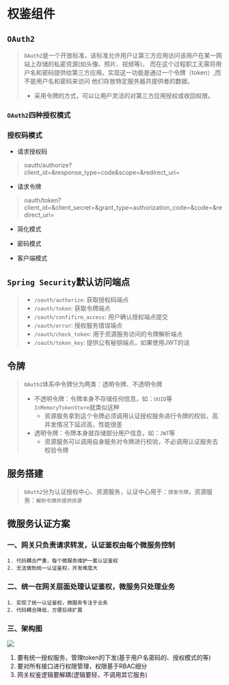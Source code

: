# 权鉴组件

## `OAuth2`
> `OAuth2`是一个开放标准，该标准允许用户让第三方应用访问该用户在某一网站上存储的私密资源(如头像、照片、视频等)，
而在这个过程职工无需将用户名和密码提供给第三方应用。实现这一功能是通过一个令牌（token）,而不是用户名和密码来访问
他们存放特定服务器共提供者的数据。
> - 采用令牌的方式，可以让用户灵活的对第三方应用授权或收回权限。


### `OAuth2`四种授权模式

### 授权码模式
- 请求授权码
> oauth/authorize?client_id=&response_type=code&scope=&redirect_uri=
- 请求令牌
> oauth/token?client_id=&client_secret=&grant_type=authorization_code=&code=&redirect_uri=


- 简化模式

- 密码模式

- 客户端模式

## `Spring Security`默认访问端点
> - `/oauth/authorize`: 获取授权码端点
> - `/oauth/token`: 获取令牌端点 
> - `/oauth/confifirm_access`: 用户确认授权端点提交 
> - `/oauth/error`: 授权服务错误端点 
> - `/oauth/check_token`: 用于资源服务访问的令牌解析端点 
> - `/oauth/token_key`: 提供公有秘钥端点，如果使用JWT的话

 


## 令牌
> `OAuth2`体系中令牌分为两类：透明令牌、不透明令牌
> - 不透明令牌：令牌本身不存储任何信息，如：`UUID`等 `InMemoryTokenStore`就类似这种
>   - 资源服务拿到这个令牌必须调用认证授权服务进行令牌的校验，高并发情况下延迟高，性能很差
> - 透明令牌：令牌本身就存储部分用户信息，如：`JWT`等
>   - 资源服务可以调用自身服务对令牌进行校验，不必调用认证服务去校验令牌


## 服务搭建
> `OAuth2`分为认证授权中心、资源服务，认证中心用于：`颁发令牌`，资源服务：`解析令牌并提供资源`


## 微服务认证方案
### 一、网关只负责请求转发，认证鉴权由每个微服务控制
```properties
1. 代码耦合严重，每个微服务维护一套认证鉴权
2. 无法做到统一认证鉴权，开发难度大
```

### 二、统一在网关层面处理认证鉴权，微服务只处理业务
```properties
1. 实现了统一认证鉴权，微服务专注于业务
2. 代码耦合降低，方便后续扩展
```

### 三、架构图
![](https://ae01.alicdn.com/kf/H6ea6cfd5343a41d2b669d94839f28825Q.png)


1. 要有统一授权服务，管理token的下发(基于用户名密码的、授权模式的等)
2. 要对所有接口进行权限管理，权限基于RBAC细分
3. 网关权鉴逻辑要解耦(逻辑要轻，不调用其它服务)
